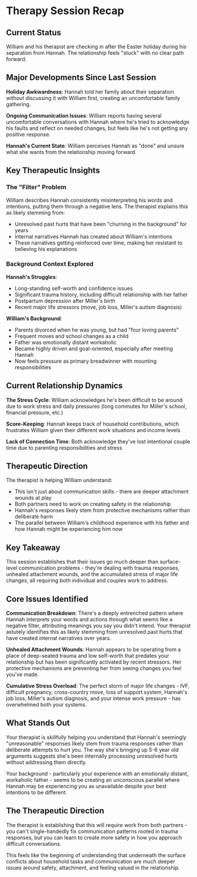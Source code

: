 # Therapy Session Recap

## Current Status

William and his therapist are checking in after the Easter holiday during his separation from Hannah. The relationship feels "stuck" with no clear path forward.

## Major Developments Since Last Session

**Holiday Awkwardness**: Hannah told her family about their separation without discussing it with William first, creating an uncomfortable family gathering.

**Ongoing Communication Issues**: William reports having several uncomfortable conversations with Hannah where he's tried to acknowledge his faults and reflect on needed changes, but feels like he's not getting any positive response.

**Hannah's Current State**: William perceives Hannah as "done" and unsure what she wants from the relationship moving forward.

## Key Therapeutic Insights

### The "Filter" Problem
William describes Hannah consistently misinterpreting his words and intentions, putting them through a negative lens. The therapist explains this as likely stemming from:

- Unresolved past hurts that have been "churning in the background" for years
- Internal narratives Hannah has created about William's intentions
- These narratives getting reinforced over time, making her resistant to believing his explanations

### Background Context Explored
**Hannah's Struggles**:
- Long-standing self-worth and confidence issues
- Significant trauma history, including difficult relationship with her father
- Postpartum depression after Miller's birth
- Recent major life stressors (move, job loss, Miller's autism diagnosis)

**William's Background**:
- Parents divorced when he was young, but had "four loving parents"
- Frequent moves and school changes as a child
- Father was emotionally distant workaholic
- Became highly driven and goal-oriented, especially after meeting Hannah
- Now feels pressure as primary breadwinner with mounting responsibilities

## Current Relationship Dynamics

**The Stress Cycle**: William acknowledges he's been difficult to be around due to work stress and daily pressures (long commutes for Miller's school, financial pressure, etc.)

**Score-Keeping**: Hannah keeps track of household contributions, which frustrates William given their different work situations and income levels

**Lack of Connection Time**: Both acknowledge they've lost intentional couple time due to parenting responsibilities and stress

## Therapeutic Direction

The therapist is helping William understand:
- This isn't just about communication skills - there are deeper attachment wounds at play
- Both partners need to work on creating safety in the relationship
- Hannah's responses likely stem from protective mechanisms rather than deliberate harm
- The parallel between William's childhood experience with his father and how Hannah might be experiencing him now

## Key Takeaway

This session establishes that their issues go much deeper than surface-level communication problems - they're dealing with trauma responses, unhealed attachment wounds, and the accumulated stress of major life changes, all requiring both individual and couples work to address.

## Core Issues Identified

**Communication Breakdown**: There's a deeply entrenched pattern where Hannah interprets your words and actions through what seems like a negative filter, attributing meanings you say you didn't intend. Your therapist astutely identifies this as likely stemming from unresolved past hurts that have created internal narratives over years.

**Unhealed Attachment Wounds**: Hannah appears to be operating from a place of deep-seated trauma and low self-worth that predates your relationship but has been significantly activated by recent stressors. Her protective mechanisms are preventing her from seeing changes you feel you've made.

**Cumulative Stress Overload**: The perfect storm of major life changes - IVF, difficult pregnancy, cross-country move, loss of support system, Hannah's job loss, Miller's autism diagnosis, and your intense work pressure - has overwhelmed both your systems.

## What Stands Out

Your therapist is skillfully helping you understand that Hannah's seemingly "unreasonable" responses likely stem from trauma responses rather than deliberate attempts to hurt you. The way she's bringing up 5-6 year old arguments suggests she's been internally processing unresolved hurts without addressing them directly.

Your background - particularly your experience with an emotionally distant, workaholic father - seems to be creating an unconscious parallel where Hannah may be experiencing you as unavailable despite your best intentions to be different.

## The Therapeutic Direction

The therapist is establishing that this will require work from both partners - you can't single-handedly fix communication patterns rooted in trauma responses, but you can learn to create more safety in how you approach difficult conversations.

This feels like the beginning of understanding that underneath the surface conflicts about household tasks and communication are much deeper issues around safety, attachment, and feeling valued in the relationship.